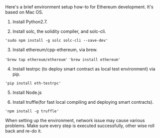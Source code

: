 ##
Here's a brief environment setup how-to for Ethereum development. It's based on Mac OS.

1. Install Python2.7.

2. Install solc, the solidity compiler, and solc-cli.

`'sudo npm install -g solc solc-cli --save-dev'`

3. Install ethereum/cpp-ethereum, via brew.

`'brew tap ethereum/ethereum'`
`'brew install ethereum'` 

4. Install testrpc (to deploy smart contract as local test environment) via pip.

`'pip install eth-testrpc'`

5. Install Node.js

6. Install truffle(for fast local compiling and deploying smart contracts).

`'npm install -g truffle'`

When setting up the environment, network issue may cause various problems. Make sure every step is executed successfully, other wise roll back and re-do it. 




